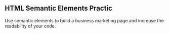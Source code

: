 
## HTML Semantic Elements Practic  

Use semantic elements to build a business marketing page and increase the readability of your code. 
